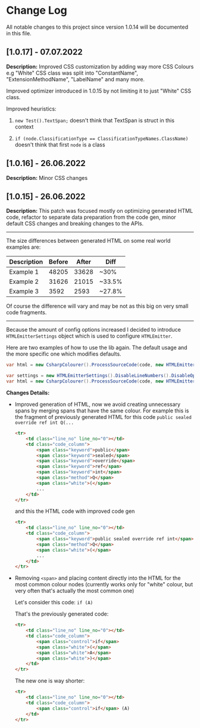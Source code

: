 # Change Log
All notable changes to this project since version 1.0.14 will be documented in this file.

## [1.0.17] - 07.07.2022
**Description:**
Improved CSS customization by adding way more CSS Colours
e.g "White" CSS class was split into "ConstantName", "ExtensionMethodName", "LabelName" and many more.

Improved optimizer introduced in 1.0.15 by not limiting it to just "White" CSS class.

Improved heuristics:

1) `new Test().TextSpan;` doesn't think that TextSpan is struct in this context

2) `if (node.ClassificationType == ClassificationTypeNames.ClassName)` doesn't think that first `node` is a class


## [1.0.16] - 26.06.2022
**Description:**
Minor CSS changes

## [1.0.15] - 26.06.2022
**Description:**
This patch was focused mostly on optimizing generated HTML code, refactor to separate data preparation from the code gen, minor default CSS changes and breaking changes to the APIs.
_______________
The size differences between generated HTML on some real world examples are:

| Description | Before | After | Diff   |
|-------------|--------|-------|--------|
| Example 1   | 48205  | 33628 | ~30%   |
| Example 2   | 31626  | 21015 | ~33.5% |
| Example 3   | 3592   | 2593  | ~27.8% |

Of course the difference will vary and may be not as this big on very small code fragments.
_______________
Because the amount of config options increased I decided to introduce `HTMLEmitterSettings` object which is used to configure `HTMLEmitter`.

Here are two examples of how to use the lib again. The default usage and the more specific one which modifies defaults.
```csharp
var html = new CsharpColourer().ProcessSourceCode(code, new HTMLEmitter());
```
```csharp
var settings = new HTMLEmitterSettings().DisableLineNumbers().DisableOptimizations().UseCustomCSS("css");
var html = new CsharpColourer().ProcessSourceCode(code, new HTMLEmitter(settings));
```

**Changes Details:**
* Improved generation of HTML, now we avoid creating unnecessary spans by merging spans that have the same colour.
For example this is the fragment of previously generated HTML for this code `public sealed override ref int Q(...`

    ```html
	<tr>
		<td class="line_no" line_no="0"></td>
		<td class="code_column">
			<span class="keyword">public</span>
			<span class="keyword">sealed</span>
			<span class="keyword">override</span>
			<span class="keyword">ref</span>
			<span class="keyword">int</span>
			<span class="method">Q</span>
			<span class="white">(</span>
			...
		</td>
	</tr>
	```
    and this the HTML code with improved code gen
	```html
	<tr>
		<td class="line_no" line_no="0"></td>
		<td class="code_column">
			<span class="keyword">public sealed override ref int</span>
			<span class="method">Q</span>
			<span class="white">(</span>
            ...
		</td>
	</tr>
	```
	
* Removing `<span>` and placing content directly into the HTML for the most common colour nodes (currently works only for "white" colour, but very often that's actually the most common one)

    Let's consider this code: `if (A)`
    
    That's the previously generated code:
    ```html
    <tr>
    	<td class="line_no" line_no="0"></td>
    	<td class="code_column">
    		<span class="control">if</span>
    		<span class="white">(</span>
    		<span class="white">A</span>
    		<span class="white">)</span>
    	</td>
    </tr>
    ```
    The new one is way shorter:
    ```html
	<tr>
		<td class="line_no" line_no="0"></td>
		<td class="code_column">
			<span class="control">if</span> (A)
		</td>
	</tr>
	```

